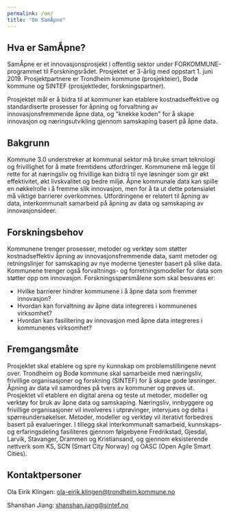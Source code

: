 ```yaml
---
permalink: /om/
title: "Om SamÅpne"
---
```


## Hva er SamÅpne?
SamÅpne er et innovasjonsprosjekt i offentlig sektor under FORKOMMUNE-programmet til Forskningsrådet. Prosjektet er 3-årlig med oppstart 1. juni 2019. Prosjektpartnere er Trondheim kommune (prosjekteier), Bodø kommune og SINTEF (prosjektleder, forskningspartner).

Prosjektet mål er å bidra til at kommuner kan etablere kostnadseffektive og standardiserte prosesser for åpning og forvaltning av innovasjonsfremmende åpne data, og "knekke koden" for å skape innovasjon og næringsutvikling gjennom samskaping basert på åpne data.

## Bakgrunn
Kommune 3.0 understreker at kommunal sektor må bruke smart teknologi og frivillighet for å møte fremtidens utfordringer. Kommunene må legge til rette for at næringsliv og frivillige kan bidra til nye løsninger som gir økt effektivitet, økt livskvalitet og bedre miljø. Åpne kommunale data kan spille en nøkkelrolle i å fremme slik innovasjon, men for å ta ut dette potensialet må viktige barrierer overkommes. Utfordringene er relatert til åpning av data, interkommunalt samarbeid på åpning av data og samskaping av innovasjonsideer. 

## Forskningsbehov
Kommunene trenger prosesser, metoder og verktøy som støtter kostnadseffektiv åpning av innovasjonsfremmende data, samt metoder og retningslinjer for samskaping av nye moderne tjenester basert på slike data. Kommunene trenger også forvaltnings- og forretningsmodeller for data som støtter opp om innovasjon. Forskningsspørsmålene som skal besvares er:

* Hvilke barrierer hindrer kommunene i å åpne data som fremmer innovasjon?
* Hvordan kan forvaltning av åpne data integreres i kommunenes virksomhet?
* Hvordan kan fasilitering av innovasjon med åpne data integreres i kommunenes virksomhet?

## Fremgangsmåte

Prosjektet skal etablere og spre ny kunnskap om problemstillingene nevnt over. Trondheim og Bodø kommune skal samarbeide med næringsliv, frivillige organisasjoner og forskning (SINTEF) for å skape gode løsninger. Åpning av data vil samordnes på tvers av kommuner og prøves ut. Prosjektet vil etablere en digital arena og teste ut metoder, modeller og verktøy for bruk av åpne data og samskaping. Næringsliv, innbyggere og frivillige organisasjoner vil involveres i utprøvinger, intervjues og delta i spørreundersøkelser. Metoder, modeller og verktøy vil iterativt forbedres basert på evalueringer. I tillegg skal interkommunalt samarbeid, kunnskaps- og erfaringsdeling fasiliteres gjennom følgebyene Fredrikstad, Gjesdal, Larvik, Stavanger, Drammen og Kristiansand, og gjennom eksisterende nettverk som KS, SCN (Smart City Norway) og OASC (Open Agile Smart Cities).

## Kontaktpersoner

Ola Eirik Klingen: ola-eirik.klingen@trondheim.kommune.no

Shanshan Jiang: shanshan.jiang@sintef.no